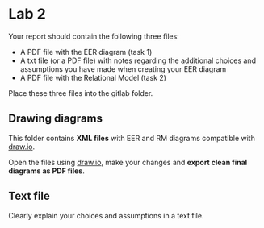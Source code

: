 # Lab 2
Your report should contain the following three files:

* A PDF file with the EER diagram (task 1)
* A txt file (or a PDF file) with notes regarding the additional choices and
assumptions you have made when creating your EER diagram
* A PDF file with the Relational Model (task 2)

Place these three files into the gitlab folder.

## Drawing diagrams
This folder contains **XML files** with EER and RM diagrams compatible with [draw.io](https://www.draw.io).

Open the files using [draw.io](https://www.draw.io), make your changes and **export clean final diagrams as PDF files**.

<!-- If downloading it doesn't work to the following: 

1. go to draw.io website, press create new diagram
2. draw your ER diagram using the shapes in the drop-down menu 'Entity relation'
3. name the file ER.xml and save it where you want -->

## Text file
Clearly explain your choices and assumptions in a text file.